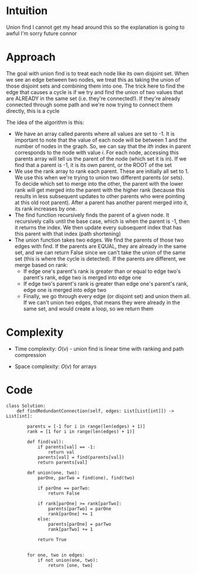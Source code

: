 # Intuition
Union find I cannot get my head around this so the explanation is going to awful I'm sorry future connor

# Approach
The goal with union find is to treat each node like its own disjoint set. When we see an edge between two nodes, we treat this as taking the union of those disjoint sets and combining them into one. The trick here to find the edge that causes a cycle is if we try and find the union of two values that are ALREADY in the same set (i.e. they're connected!). If they're already connected through some path and we're now trying to connect them directly, this is a cycle

The idea of the algorithm is this:
- We have an array called parents where all values are set to -1. It is important to note that the value of each node will be between 1 and the number of nodes in the graph. So, we can say that the $ith$ index in parent corresponds to the node with value $i$. For each node, accessing this parents array will tell us the parent of the node (which set it is in). If we find that a parent is -1, it is its own parent, or the ROOT of the set
- We use the rank array to rank each parent. These are initially all set to 1. We use this when we're trying to union two different parents (or sets). To decide which set to merge into the other, the parent with the lower rank will get merged into the parent with the higher rank (because this results in less subsequent updates to other parents who were pointing at this old root parent). After a parent has another parent merged into it, its rank increases by one.
- The find function recursively finds the parent of a given node. It recursively calls until the base case, which is when the parent is -1, then it returns the index. We then update every subsequent index that has this parent with that index (path shortening)
- The union function takes two edges. We find the parents of those two edges with find. If the parents are EQUAL, they are already in the same set, and we can return False since we can't take the union of the same set (this is where the cycle is detected). If the parents are different, we merge based on rank:
    - If edge one's parent's rank is greater than or equal to edge two's parent's rank, edge two is merged into edge one
    -  If edge two's parent's rank is greater than edge one's parent's rank, edge one is merged into edge two
    - Finally, we go through every edge (or disjoint set) and union them all. If we can't union two edges, that means they were already in the same set, and would create a loop, so we return them

# Complexity
- Time complexity: $O(v)$ - union find is linear time with ranking and path compression
<!-- Add your time complexity here, e.g. $$O(n)$$ -->

- Space complexity: $O(v)$ for arrays
<!-- Add your space complexity here, e.g. $$O(n)$$ -->

# Code
```python3
class Solution:
    def findRedundantConnection(self, edges: List[List[int]]) -> List[int]:

        parents = [-1 for i in range(len(edges) + 1)]
        rank = [1 for i in range(len(edges) + 1)]

        def find(val):
            if parents[val] == -1:
                return val
            parents[val] = find(parents[val])
            return parents[val]

        def union(one, two):
            parOne, parTwo = find(one), find(two)

            if parOne == parTwo:
                return False

            if rank[parOne] >= rank[parTwo]:
                parents[parTwo] = parOne
                rank[parOne] += 1
            else:
                parents[parOne] = parTwo
                rank[parTwo] += 1

            return True


        for one, two in edges:
            if not union(one, two):
                return [one, two]
```
